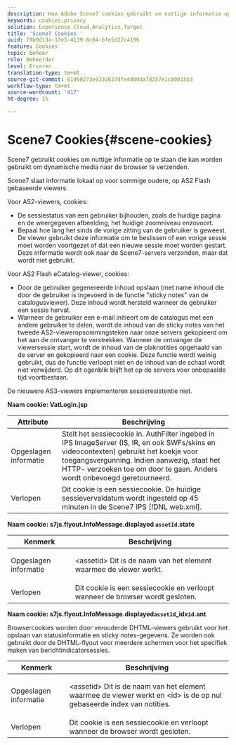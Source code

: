 ```yaml
---
description: Hoe Adobe Scene7 cookies gebruikt om nuttige informatie op te slaan die kan worden gebruikt om dynamische media naar de browser te verzenden.
keywords: cookies;privacy
solution: Experience Cloud,Analytics,Target
title: 'Scene7 Cookies '
uuid: f9b9d13a-17e5-4139-8c84-6fe5d22c4196
feature: Cookies
topic: Beheer
role: Beheerder
level: Ervaren
translation-type: tm+mt
source-git-commit: 61d60273e933c637dfe4400da78257e1c80015b3
workflow-type: tm+mt
source-wordcount: '417'
ht-degree: 1%

---
```



# Scene7 Cookies{#scene-cookies}

Scene7 gebruikt cookies om nuttige informatie op te slaan die kan worden gebruikt om dynamische media naar de browser te verzenden.

Scene7 slaat informatie lokaal op voor sommige oudere, op AS2 Flash gebaseerde viewers.

Voor AS2-viewers, cookies:

* De sessiestatus van een gebruiker bijhouden, zoals de huidige pagina en de weergegeven afbeelding, het huidige zoomniveau enzovoort.
* Bepaal hoe lang het sinds de vorige zitting van de gebruiker is geweest. De viewer gebruikt deze informatie om te beslissen of een vorige sessie moet worden voortgezet of dat een nieuwe sessie moet worden gestart. Deze informatie wordt ook naar de Scene7-servers verzonden, maar dat wordt niet gebruikt.

Voor AS2 Flash eCatalog-viewer, cookies:

* Door de gebruiker gegenereerde inhoud opslaan (met name inhoud die door de gebruiker is ingevoerd in de functie &quot;sticky notes&quot; van de catalogusviewer). Deze inhoud wordt hersteld wanneer de gebruiker een sessie hervat.
* Wanneer de gebruiker een e-mail initieert om de catalogus met een andere gebruiker te delen, wordt de inhoud van de sticky notes van het tweede AS2-vieweropsommingsteken naar onze servers gekopieerd om het aan de ontvanger te verstrekken. Wanneer de ontvanger de viewersessie start, wordt de inhoud van de plaknotities opgehaald van de server en gekopieerd naar een cookie. Deze functie wordt weinig gebruikt, dus de functie verloopt niet en de inhoud van de schaal wordt niet verwijderd. Op dit ogenblik blijft het op de servers voor onbepaalde tijd voortbestaan.

De nieuwere AS3-viewers implementeren sessieresistentie niet.

**Naam cookie: VatLogin.jsp**

| Attribute | Beschrijving |
|---|---|
| Opgeslagen informatie | Stelt het sessiecookie in. AuthFilter ingebed in IPS ImageServer (IS, IR, en ook SWFs/skins en videocontexten) gebruikt het koekje voor toegangsvergunning. Indien aanwezig, staat het HTTP- verzoeken toe om door te gaan. Anders wordt onbevoegd geretourneerd. |
| Verlopen | Dit cookie is een sessiecookie. De huidige sessievervaldatum wordt ingesteld op 45 minuten in de Scene7 IPS [!DNL web.xml]. |

**Naam cookie: s7js.flyout.InfoMessage.displayed  `assetId`.state**

<table id="table_6835D64C5D464A049F576621F2BE3FAD"> 
 <thead> 
  <tr> 
   <th colname="col1" class="entry"> Kenmerk </th> 
   <th colname="col2" class="entry"> Beschrijving </th> 
  </tr> 
 </thead>
 <tbody> 
  <tr> 
   <td colname="col1"> Opgeslagen informatie </td> 
   <td colname="col2"> <p>&lt;assetid&gt; Dit is de naam van het element waarmee de viewer werkt. </p> </td> 
  </tr> 
  <tr> 
   <td colname="col1"> Verlopen </td> 
   <td colname="col2"> Dit cookie is een sessiecookie en verloopt wanneer de browser wordt gesloten. </td> 
  </tr> 
 </tbody> 
</table>

**Naam cookie: s7js.flyout.InfoMessage.displayed`assetId`_idx`id`.ant**

Browsercookies worden door verouderde DHTML-viewers gebruikt voor het opslaan van statusinformatie en sticky notes-gegevens. Ze worden ook gebruikt door de DHTML-flyout voor meerdere schermen voor het specifiek maken van berichtindicatorsessies.

<table id="table_8F6CC83D32D54BEE99884318AD126C98"> 
 <thead> 
  <tr> 
   <th colname="col1" class="entry"> Kenmerk </th> 
   <th colname="col2" class="entry"> Beschrijving </th> 
  </tr> 
 </thead>
 <tbody> 
  <tr> 
   <td colname="col1"> Opgeslagen informatie </td> 
   <td colname="col2"> <p> </p> <p> &lt;assetid&gt; Dit is de naam van het element waarmee de viewer werkt en  &lt;id&gt; is de op nul gebaseerde index van notities. </p> </td> 
  </tr> 
  <tr> 
   <td colname="col1"> Verlopen </td> 
   <td colname="col2"> Dit cookie is een sessiecookie en verloopt wanneer de browser wordt gesloten. </td> 
  </tr> 
 </tbody> 
</table>


